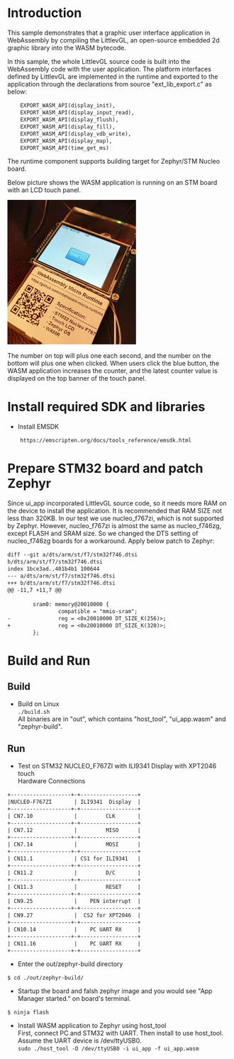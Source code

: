 Introduction
==============
This sample demonstrates that a graphic user interface application in WebAssembly by compiling the LittlevGL, an open-source embedded 2d graphic library into the WASM bytecode.

In this sample, the whole LittlevGL source code is built into the WebAssembly code with the user application. The platform interfaces defined by LittlevGL are implemented in the runtime and exported to the application through the declarations from source "ext_lib_export.c" as below:

        EXPORT_WASM_API(display_init),
        EXPORT_WASM_API(display_input_read),
        EXPORT_WASM_API(display_flush),
        EXPORT_WASM_API(display_fill),
        EXPORT_WASM_API(display_vdb_write),
        EXPORT_WASM_API(display_map),
        EXPORT_WASM_API(time_get_ms)

The runtime component supports building target for Zephyr/STM Nucleo board.

Below picture shows the WASM application is running on an STM board with an LCD touch panel. 

![WAMR UI SAMPLE](pics/vgl_demo2.png "WAMR UI DEMO STM32")


The number on top will plus one each second, and the number on the bottom will plus one when clicked. When users click the blue button, the WASM application increases the counter, and the latest counter value is displayed on the top banner of the touch panel. 


Install required SDK and libraries
==============
- Install EMSDK
```
    https://emscripten.org/docs/tools_reference/emsdk.html
```

Prepare STM32 board and patch Zephyr
==============
Since ui_app incorporated LittlevGL source code, so it needs more RAM on the device to install the application. It is recommended that RAM SIZE not less than 320KB. In our test we use nucleo_f767zi, which is not supported by Zephyr. However, nucleo_f767zi is almost the same as nucleo_f746zg, except FLASH and SRAM size. So we changed the DTS setting of nucleo_f746zg boards for a workaround. Apply below patch to Zephyr:
```
diff --git a/dts/arm/st/f7/stm32f746.dtsi b/dts/arm/st/f7/stm32f746.dtsi
index 1bce3ad..401b4b1 100644
--- a/dts/arm/st/f7/stm32f746.dtsi
+++ b/dts/arm/st/f7/stm32f746.dtsi
@@ -11,7 +11,7 @@
 
        sram0: memory@20010000 {
                compatible = "mmio-sram";
-               reg = <0x20010000 DT_SIZE_K(256)>;
+               reg = <0x20010000 DT_SIZE_K(320)>;
        };
```


Build and Run
==============

Build
--------------------------------
- Build on Linux</br>
`./build.sh`</br>
    All binaries are in "out", which contains "host_tool", "ui_app.wasm" and "zephyr-build".

Run
--------------------------------
- Test on STM32 NUCLEO_F767ZI with ILI9341 Display with XPT2046 touch</br>
Hardware Connections

```
+-------------------+-+------------------+
|NUCLEO-F767ZI       | ILI9341  Display  |
+-------------------+-+------------------+
| CN7.10             |         CLK       |
+-------------------+-+------------------+
| CN7.12             |         MISO      |
+-------------------+-+------------------+
| CN7.14             |         MOSI      |
+-------------------+-+------------------+
| CN11.1             | CS1 for ILI9341   |
+-------------------+-+------------------+
| CN11.2             |         D/C       |
+-------------------+-+------------------+
| CN11.3             |         RESET     |
+-------------------+-+------------------+
| CN9.25             |    PEN interrupt  |
+-------------------+-+------------------+
| CN9.27             |  CS2 for XPT2046  |
+-------------------+-+------------------+
| CN10.14            |    PC UART RX     |
+-------------------+-+------------------+
| CN11.16            |    PC UART RX     |
+-------------------+-+------------------+
```

- Enter the out/zephyr-build directory<br/>
```
$ cd ./out/zephyr-build/
```

- Startup the board and falsh zephyr image and you would see "App Manager started." on board's terminal.<br/>
```
$ ninja flash
```

- Install WASM application to Zephyr using host_tool</br>
First, connect PC and STM32 with UART. Then install to use host_tool. Assume the UART device is /dev/ttyUSB0.</br>
`sudo ./host_tool -D /dev/ttyUSB0 -i ui_app -f ui_app.wasm`

